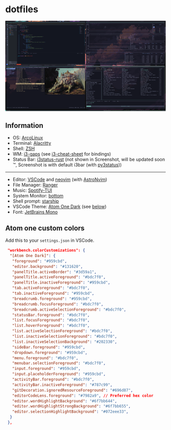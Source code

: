 # dotfiles

![img](/ss/screenshot.png)

## Information

- OS: [ArcoLinux](https://arcolinux.com/)
- Terminal: [Alacritty](https://github.com/alacritty/alacritty)
- Shell: [ZSH](https://github.com/zsh-users/zsh)
- WM: [i3-gaps](https://i3wm.org/) (see [i3-cheat-sheet](i3-cheat-sheet.md) for bindings)
- Status Bar: [i3status-rust](https://github.com/greshake/i3status-rust) (not shown in Screenshot, will be updated soon :tm:, Screenshot is with default i3bar (with [py3status](https://github.com/ultrabug/py3status)))

---

- Editor: [VSCode](https://code.visualstudio.com/) and [neovim](https://github.com/neovim/neovim) (with [AstroNvim](https://github.com/AstroNvim/AstroNvim))
- File Manager: [Ranger](https://github.com/ranger/ranger)
- Music: [Spotify-TUI](https://github.com/Rigellute/spotify-tui)
- System Monitor: [bottom](https://github.com/clementtsang/bottom)
- Shell prompt: [starship](https://starship.rs)
- VSCode Theme: [Atom One Dark](https://marketplace.visualstudio.com/items?itemName=akamud.vscode-theme-onedark) (see [below](#atom-one-custom-colors))
- Font: [JetBrains Mono](https://aur.archlinux.org/packages/nerd-fonts-jetbrains-mono)

## Atom one custom colors

Add this to your `settings.json` in VSCode.

```json
 "workbench.colorCustomizations": {
  "[Atom One Dark]": {
   "foreground": "#959cbd",
   "editor.background": "#131620",
   "panelTitle.activeBorder": "#3d59a1",
   "panelTitle.activeForeground": "#bdc7f0",
   "panelTitle.inactiveForeground": "#959cbd",
   "tab.activeForeground": "#bdc7f0",
   "tab.inactiveForeground": "#959cbd",
   "breadcrumb.foreground": "#959cbd",
   "breadcrumb.focusForeground": "#bdc7f0",
   "breadcrumb.activeSelectionForeground": "#bdc7f0",
   "statusBar.foreground": "#bdc7f0",
   "list.focusForeground": "#bdc7f0",
   "list.hoverForeground": "#bdc7f0",
   "list.activeSelectionForeground": "#bdc7f0",
   "list.inactiveSelectionForeground": "#bdc7f0",
   "list.inactiveSelectionBackground": "#202330",
   "sideBar.foreground": "#959cbd",
   "dropdown.foreground": "#959cbd",
   "menu.foreground": "#bdc7f0",
   "menubar.selectionForeground": "#bdc7f0",
   "input.foreground": "#959cbd",
   "input.placeholderForeground": "#959cbd",
   "activityBar.foreground": "#bdc7f0",
   "activityBar.inactiveForeground": "#787c99",
   "gitDecoration.ignoredResourceForeground": "#696d87",
   "editorCodeLens.foreground": "#7982a9", // Preferred hex color
   "editor.wordHighlightBackground": "#6f7bb644",
   "editor.wordHighlightStrongBackground": "#6f7bb655",
   "editor.selectionHighlightBackground": "#072eee33",
  }
 },
```
